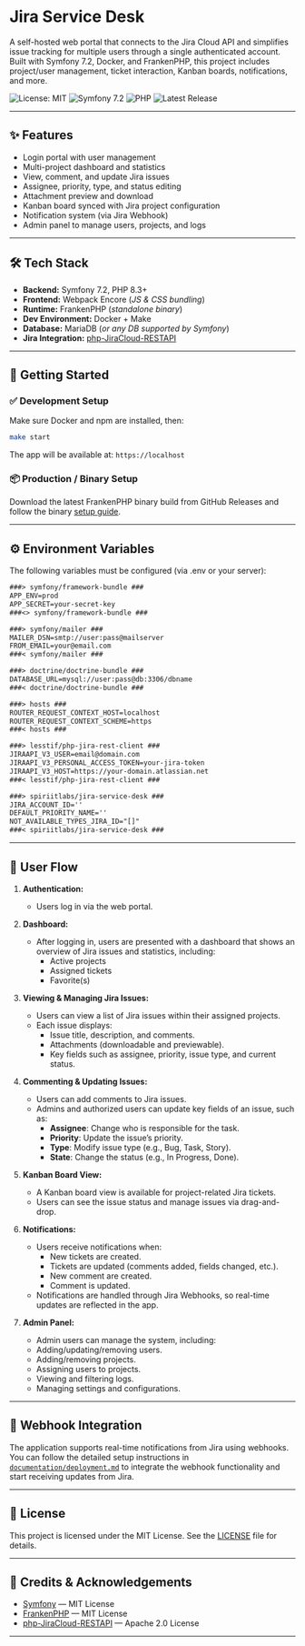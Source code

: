 # Jira Service Desk

A self-hosted web portal that connects to the Jira Cloud API and simplifies issue tracking for multiple users through a single authenticated account.  
Built with Symfony 7.2, Docker, and FrankenPHP, this project includes project/user management, ticket interaction, Kanban boards, notifications, and more.

![License: MIT](https://img.shields.io/badge/license-MIT-green.svg)
![Symfony 7.2](https://img.shields.io/badge/Symfony-7.2-blue.svg)
![PHP](https://img.shields.io/badge/PHP-8.3+-orange.svg)
![Latest Release](https://img.shields.io/github/v/release/RomainMILLAN/JiraServiceDesk?color=blue)

---

## ✨ Features

- Login portal with user management
- Multi-project dashboard and statistics
- View, comment, and update Jira issues
- Assignee, priority, type, and status editing
- Attachment preview and download
- Kanban board synced with Jira project configuration
- Notification system (via Jira Webhook)
- Admin panel to manage users, projects, and logs

---

## 🛠 Tech Stack

- **Backend:** Symfony 7.2, PHP 8.3+
- **Frontend:** Webpack Encore (_JS & CSS bundling_)
- **Runtime:** FrankenPHP (_standalone binary_)
- **Dev Environment:** Docker + Make
- **Database:** MariaDB (_or any DB supported by Symfony_)
- **Jira Integration:** [php-JiraCloud-RESTAPI](https://github.com/lesstif/php-JiraCloud-RESTAPI)

---

## 🚀 Getting Started

### ✅ Development Setup

Make sure Docker and npm are installed, then:

```bash
make start
```

The app will be available at: `https://localhost`

### 📦 Production / Binary Setup

Download the latest FrankenPHP binary build from GitHub Releases and follow the binary [setup guide](documentation/deployment.md).

---

## ⚙️ Environment Variables

The following variables must be configured (via .env or your server):
```txt
###> symfony/framework-bundle ###
APP_ENV=prod
APP_SECRET=your-secret-key
###<> symfony/framework-bundle ###

###> symfony/mailer ###
MAILER_DSN=smtp://user:pass@mailserver
FROM_EMAIL=your@email.com
###< symfony/mailer ###

###> doctrine/doctrine-bundle ###
DATABASE_URL=mysql://user:pass@db:3306/dbname
###< doctrine/doctrine-bundle ###

###> hosts ###
ROUTER_REQUEST_CONTEXT_HOST=localhost
ROUTER_REQUEST_CONTEXT_SCHEME=https
###< hosts ###

###> lesstif/php-jira-rest-client ###
JIRAAPI_V3_USER=email@domain.com
JIRAAPI_V3_PERSONAL_ACCESS_TOKEN=your-jira-token
JIRAAPI_V3_HOST=https://your-domain.atlassian.net
###< lesstif/php-jira-rest-client ###

###> spiriitlabs/jira-service-desk ###
JIRA_ACCOUNT_ID=''
DEFAULT_PRIORITY_NAME=''
NOT_AVAILABLE_TYPES_JIRA_ID="[]"
###< spiriitlabs/jira-service-desk ###
```

---

## 🧭 User Flow

1. **Authentication:**
   - Users log in via the web portal.

2. **Dashboard:**
   - After logging in, users are presented with a dashboard that shows an overview of Jira issues and statistics, including:
     - Active projects
     - Assigned tickets
     - Favorite(s)

3. **Viewing & Managing Jira Issues:**
   - Users can view a list of Jira issues within their assigned projects.
   - Each issue displays:
     - Issue title, description, and comments.
     - Attachments (downloadable and previewable).
     - Key fields such as assignee, priority, issue type, and current status.

4. **Commenting & Updating Issues:**
   - Users can add comments to Jira issues.
   - Admins and authorized users can update key fields of an issue, such as:
     - **Assignee**: Change who is responsible for the task.
     - **Priority**: Update the issue’s priority.
     - **Type**: Modify issue type (e.g., Bug, Task, Story).
     - **State**: Change the status (e.g., In Progress, Done).

5. **Kanban Board View:**
   - A Kanban board view is available for project-related Jira tickets.
   - Users can see the issue status and manage issues via drag-and-drop.

6. **Notifications:**
   - Users receive notifications when:
     - New tickets are created.
     - Tickets are updated (comments added, fields changed, etc.).
     - New comment are created.
     - Comment is updated.
   - Notifications are handled through Jira Webhooks, so real-time updates are reflected in the app.

7. **Admin Panel:**
   - Admin users can manage the system, including:
    - Adding/updating/removing users.
    - Adding/removing projects.
    - Assigning users to projects.
    - Viewing and filtering logs.
    - Managing settings and configurations.

---

## 🔔 Webhook Integration

The application supports real-time notifications from Jira using webhooks.  
You can follow the detailed setup instructions in [`documentation/deployment.md`](documentation/deployment.md) to integrate the webhook functionality and start receiving updates from Jira.

---

## 📄 License

This project is licensed under the MIT License. See the [LICENSE](LICENSE) file for details.

---

## 🙌 Credits & Acknowledgements

- [Symfony](https://symfony.com/) — MIT License  
- [FrankenPHP](https://github.com/dunglas/frankenphp) — MIT License  
- [php-JiraCloud-RESTAPI](https://github.com/lesstif/php-JiraCloud-RESTAPI) — Apache 2.0 License  

---
